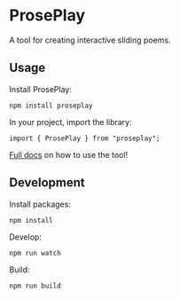 # ProsePlay

A tool for creating interactive sliding poems.

## Usage

Install ProsePlay:

```
npm install proseplay
```

In your project, import the library:

```
import { ProsePlay } from "proseplay";
```

[Full docs](https://www.proseplay.net/docs/) on how to use the tool!

## Development

Install packages:

```
npm install
```

Develop:

```
npm run watch
```

Build:
```
npm run build
```